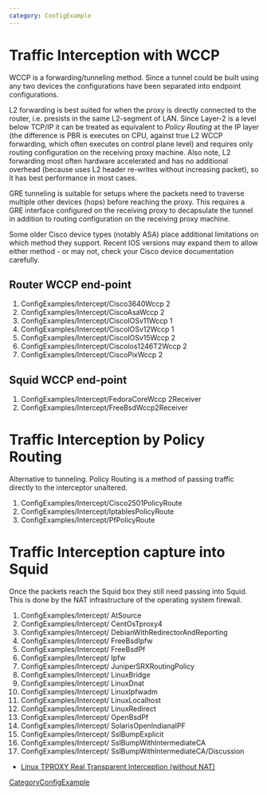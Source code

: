 ```yaml
---
category: ConfigExample
---
```

# Traffic Interception with WCCP

WCCP is a forwarding/tunneling method. Since a tunnel could be built
using any two devices the configurations have been separated into
endpoint configurations.

L2 forwarding is best suited for when the proxy is directly connected to
the router, i.e. presists in the same L2-segment of LAN. Since Layer-2
is a level below TCP/IP it can be treated as equivalent to *Policy
Routing* at the IP layer (the difference is PBR is executes on CPU,
against true L2 WCCP forwarding, which often executes on control plane
level) and requires only routing configuration on the receiving proxy
machine. Also note, L2 forwarding most often hardware accelerated and
has no additional overhead (because uses L2 header re-writes without
increasing packet), so it has best performance in most cases.

GRE tunneling is suitable for setups where the packets need to traverse
multiple other devices (hops) before reaching the proxy. This requires a
GRE interface configured on the receiving proxy to decapsulate the
tunnel in addition to routing configuration on the receiving proxy
machine.

Some older Cisco device types (notably ASA) place additional limitations
on which method they support. Recent IOS versions may expand them to
allow either method - or may not, check your Cisco device documentation
carefully.

## Router WCCP end-point

1.  ConfigExamples/Intercept/Cisco3640Wccp
    2
2.  ConfigExamples/Intercept/CiscoAsaWccp
    2
3.  ConfigExamples/Intercept/CiscoIOSv11Wccp
    1
4.  ConfigExamples/Intercept/CiscoIOSv12Wccp
    1
5.  ConfigExamples/Intercept/CiscoIOSv15Wccp
    2
6.  ConfigExamples/Intercept/CiscoIos1246T2Wccp
    2
7.  ConfigExamples/Intercept/CiscoPixWccp
    2

## Squid WCCP end-point

1.  ConfigExamples/Intercept/FedoraCoreWccp
    2Receiver
2.  ConfigExamples/Intercept/FreeBsdWccp2Receiver

# Traffic Interception by Policy Routing

Alternative to tunneling. Policy Routing is a method of passing traffic
directly to the interceptor unaltered.

1.  ConfigExamples/Intercept/Cisco2501PolicyRoute
2.  ConfigExamples/Intercept/IptablesPolicyRoute
3.  ConfigExamples/Intercept/PfPolicyRoute

# Traffic Interception capture into Squid

Once the packets reach the Squid box they still need passing into Squid.
This is done by the NAT infrastructure of the operating system firewall.

1.  ConfigExamples/Intercept/
    AtSource
2.  ConfigExamples/Intercept/
    CentOsTproxy4
3.  ConfigExamples/Intercept/
    DebianWithRedirectorAndReporting
4.  ConfigExamples/Intercept/
    FreeBsdIpfw
5.  ConfigExamples/Intercept/
    FreeBsdPf
6.  ConfigExamples/Intercept/
    Ipfw
7.  ConfigExamples/Intercept/
    JuniperSRXRoutingPolicy
8.  ConfigExamples/Intercept/
    LinuxBridge
9.  ConfigExamples/Intercept/
    LinuxDnat
10. ConfigExamples/Intercept/
    LinuxIpfwadm
11. ConfigExamples/Intercept/
    LinuxLocalhost
12. ConfigExamples/Intercept/
    LinuxRedirect
13. ConfigExamples/Intercept/
    OpenBsdPf
14. ConfigExamples/Intercept/
    SolarisOpenIndianaIPF
15. ConfigExamples/Intercept/
    SslBumpExplicit
16. ConfigExamples/Intercept/
    SslBumpWithIntermediateCA
17. ConfigExamples/Intercept/
    SslBumpWithIntermediateCA/Discussion

<!-- end list -->

  - [Linux TPROXY Real Transparent Interception (without
    NAT)](/Features/Tproxy4)

[CategoryConfigExample](/CategoryConfigExample)
